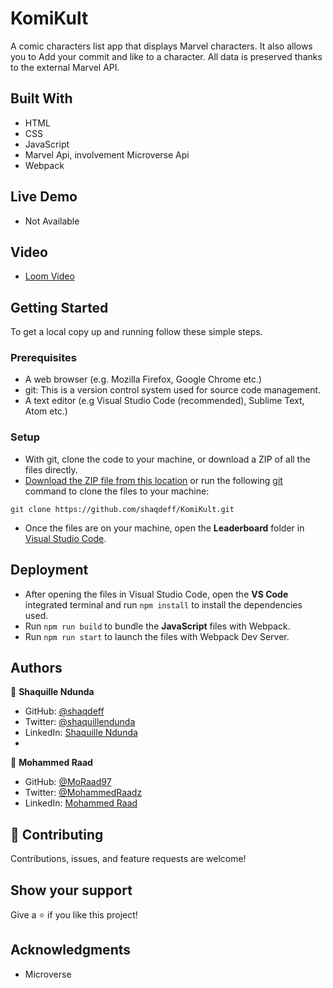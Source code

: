 # KomiKult
A comic characters list app that displays Marvel characters. It also allows you to Add your commit and like to a character. All data is preserved thanks to the external Marvel API.
## Built With
- HTML
- CSS
- JavaScript
- Marvel Api, involvement Microverse Api
- Webpack 
## Live Demo
- Not Available 
## Video
- [Loom Video](https://www.loom.com/share/af0372bbe7704093b08f1c9e4006bc1c)
## Getting Started
To get a local copy up and running follow these simple steps.
### Prerequisites
- A web browser (e.g. Mozilla Firefox, Google Chrome etc.)
- git: This is a version control system used for source code management.
- A text editor (e.g Visual Studio Code (recommended), Sublime Text, Atom etc.)
### Setup
- With git, clone the code to your machine, or download a ZIP of all the files directly.
- [Download the ZIP file from this location](https://github.com/shaqdeff/Leaderboard/archive/refs/heads/develop.zip) or run the following [git](https://git-scm.com/) command to clone the files to your machine:
```
git clone https://github.com/shaqdeff/KomiKult.git
```
- Once the files are on your machine, open the **Leaderboard** folder in [Visual Studio Code](https://code.visualstudio.com/download).
## Deployment
- After opening the files in Visual Studio Code, open the **VS Code** integrated terminal and run ``` npm install ``` to install the dependencies used.
- Run ``` npm run build ``` to bundle the **JavaScript** files with Webpack.
- Run ``` npm run start ``` to launch the files with Webpack Dev Server.
## Authors
👤 **Shaquille Ndunda**
- GitHub: [@shaqdeff](https://github.com/shaqdeff)
- Twitter: [@shaquillendunda](https://twitter.com/shaquillendunda)
- LinkedIn: [Shaquille Ndunda](https://www.linkedin.com/in/shaquille-ndunda-b13a95107/)
- 
👤 **Mohammed Raad**
- GitHub: [@MoRaad97](https://github.com/MoRaad97)
- Twitter: [@MohammedRaadz](https://twitter.com/MohammedRaadz)
- LinkedIn: [Mohammed Raad](linkedin.com/in/mohammed-raad-600176210)

## 🤝 Contributing
Contributions, issues, and feature requests are welcome!
## Show your support
Give a ⭐️ if you like this project!
## Acknowledgments
- Microverse
